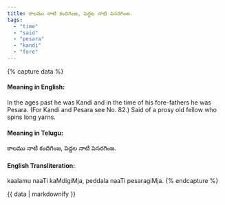 ```yaml
---
title: కాలము నాటి కందిగింజ, పెద్దల నాటి పెసరగింజ.
tags:
  - "time"
  - "said"
  - "pesara"
  - "kandi"
  - "fore"
---
```


{% capture data %}
#### Meaning in English:
In the ages past he was Kandi and in the time of his fore-fathers he was Pesara.
(For Kandi and Pesara see No. 82.)
Said of a prosy old fellow who spins long yarns.

#### Meaning in Telugu:
కాలము నాటి కందిగింజ, పెద్దల నాటి పెసరగింజ.

#### English Transliteration:
kaalamu naaTi kaMdigiMja, peddala naaTi pesaragiMja.
{% endcapture %}

{{ data | markdownify }}

